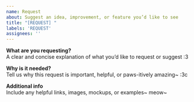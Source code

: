 ```yaml
---
name: Request
about: Suggest an idea, improvement, or feature you’d like to see
title: "[REQUEST] "
labels: 'REQUEST'
assignees: ''
---
```


**What are you requesting?**  
A clear and concise explanation of what you’d like to request or suggest :3

**Why is it needed?**  
Tell us why this request is important, helpful, or paws-itively amazing~ :3c

**Additional info**  
Include any helpful links, images, mockups, or examples~ meow~
